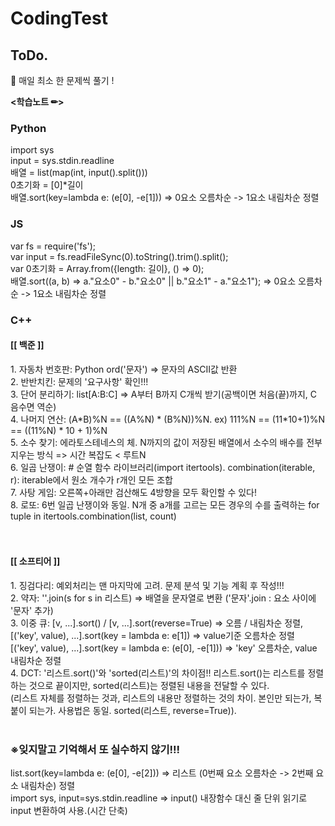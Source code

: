 # CodingTest

<h2>ToDo.</h2>
📝 매일 최소 한 문제씩 풀기 !
<br>

<p style="font-weight: bold"><학습노트 ✏></p>

<h3>Python</h3>
import sys  <br>
input = sys.stdin.readline  <br>
배열 = list(map(int, input().split()))  <br>
0초기화 = [0]*길이  <br>
배열.sort(key=lambda e: (e[0], -e[1]))  => 0요소 오름차순 -> 1요소 내림차순 정렬  <br>

<h3>JS</h3>
var fs = require('fs');  <br>
var input = fs.readFileSync(0).toString().trim().split();  <br>
var 0초기화 = Array.from({length: 길이}, () => 0);  <br>
배열.sort((a, b) => a."요소0" - b."요소0" || b."요소1" - a."요소1");  => 0요소 오름차순 -> 1요소 내림차순 정렬  <br>

<h3>C++</h3>

<h4>[[ 백준 ]]</h4>
1. 자동차 번호판: Python  ord('문자') => 문자의 ASCII값 반환  <br>
2. 반반치킨: 문제의 '요구사항' 확인!!!   <br>
3. 단어 분리하기: list[A:B:C] => A부터 B까지 C개씩 받기(공백이면 처음(끝)까지, C 음수면 역순)   <br>
4. 나머지 연산: (A*B)%N == ((A%N) * (B%N))%N. ex) 111%N == (11*10+1)%N == ((11%N) * 10 + 1)%N   <br>
5. 소수 찾기: 에라토스테네스의 체. N까지의 값이 저장된 배열에서 소수의 배수를 전부 지우는 방식 => 시간 복잡도 < 루트N   <br>
6. 일곱 난쟁이: # 순열 함수 라이브러리(import itertools). combination(iterable, r): iterable에서 원소 개수가 r개인 모든 조합   <br>
7. 사탕 게임: 오른쪽+아래만 검산해도 4방향을 모두 확인할 수 있다!   <br>
8. 로또: 6번 일곱 난쟁이와 동일. N개 중 a개를 고르는 모든 경우의 수를 출력하는 for tuple in itertools.combination(list, count)   <br>
<br><br>

<h4>[[ 소프티어 ]]</h4>
1. 징검다리: 예외처리는 맨 마지막에 고려. 문제 분석 및 기능 계획 후 작성!!! <br>
2. 약자: ''.join(s for s in 리스트) => 배열을 문자열로 변환 ('문자'.join : 요소 사이에 '문자' 추가)  <br>
3. 이중 큐: [v, ...].sort() / [v, ...].sort(reverse=True) => 오름 / 내림차순 정렬, <br>
            [('key', value), ...].sort(key = lambda e: e[1]) => value기준 오름차순 정렬  <br>
            [('key', value), ...].sort(key = lambda e: (e[0], -e[1])) => 'key' 오름차순, value 내림차순 정렬  <br>
4. DCT: '리스트.sort()'와 'sorted(리스트)'의 차이점!! 리스트.sort()는 리스트를 정렬하는 것으로 끝이지만, sorted(리스트)는 정렬된 내용을 전달할 수 있다.  <br>
           (리스트 자체를 정렬하는 것과, 리스트의 내용만 정렬하는 것의 차이. 본인만 되는가, 복붙이 되는가. 사용법은 동일. sorted(리스트, reverse=True)).  <br>
<br>

<h3>※잊지말고 기억해서 또 실수하지 않기!!!</h3>
list.sort(key=lambda e: (e[0], -e[2])) => 리스트 (0번째 요소 오름차순 -> 2번째 요소 내림차순) 정렬  <br>
import sys, input=sys.stdin.readline  => input() 내장함수 대신 줄 단위 읽기로 input 변환하여 사용.(시간 단축)  <br>
